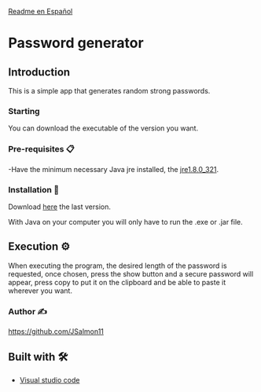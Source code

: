 <p><a href="/README_es.md">Readme en Español</a></p>

# Password generator

## Introduction

This is a simple app that generates random strong passwords.

### Starting

You can download the executable of the version you want.

### Pre-requisites 📋

-Have the minimum necessary Java jre installed, the [jre1.8.0_321](https://www.java.com/es/download/ie_manual.jsp).

### Installation 🔧

Download <a href="https://github.com/JSalmon11/Generador-de-Contrasenias/releases">here</a> the last version.

With Java on your computer you will only have to run the .exe or .jar file.

## Execution ⚙️

When executing the program, the desired length of the password is requested, once chosen, press the show button and a secure password will appear, press copy to put it on the clipboard and be able to paste it wherever you want.

### Author ✍️
https://github.com/JSalmon11

## Built with 🛠️

* [Visual studio code](https://code.visualstudio.com/download)
